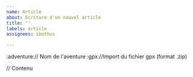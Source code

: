 ```yaml
---
name: Article
about: Ecriture d'un nouvel article
title: ''
labels: article
assignees: ibethus

---
```


:adventure:// Nom de l'aventure
:gpx://Import du fichier gpx (format .zip)

// Contenu
